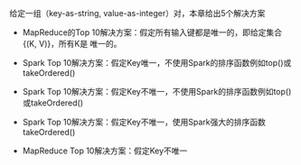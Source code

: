 给定一组（key-as-string, value-as-integer）对，本章给出5个解决方案

* MapReduce的Top 10解决方案：假定所有输入键都是唯一的，即给定集合{(K, V)}，所有K是
唯一的。

* Spark Top 10解决方案：假定Key唯一，不使用Spark的排序函数例如top()或takeOrdered()

* Spark Top 10解决方案：假定Key不唯一，不使用Spark的排序函数例如top()或takeOrdered()

* Spark Top 10解决方案：假定Key不唯一，使用Spark强大的排序函数takeOrdered()

* MapReduce Top 10解决方案：假定Key不唯一